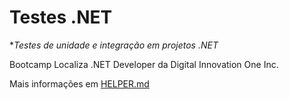 # Testes .NET

**Testes de unidade e integração em projetos .NET*

Bootcamp Localiza .NET Developer da Digital Innovation One Inc.

Mais informações em [HELPER.md](https://github.com/NeiTDutra/dio-.NET-testes-unidade-integrado/blob/master/HELPER.md)
